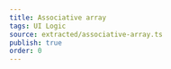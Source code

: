 ```yaml
---
title: Associative array
tags: UI Logic
source: extracted/associative-array.ts
publish: true
order: 0
---
```

